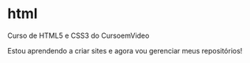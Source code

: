 # html
Curso de HTML5 e CSS3 do CursoemVideo

Estou aprendendo a criar sites e agora vou gerenciar meus repositórios!